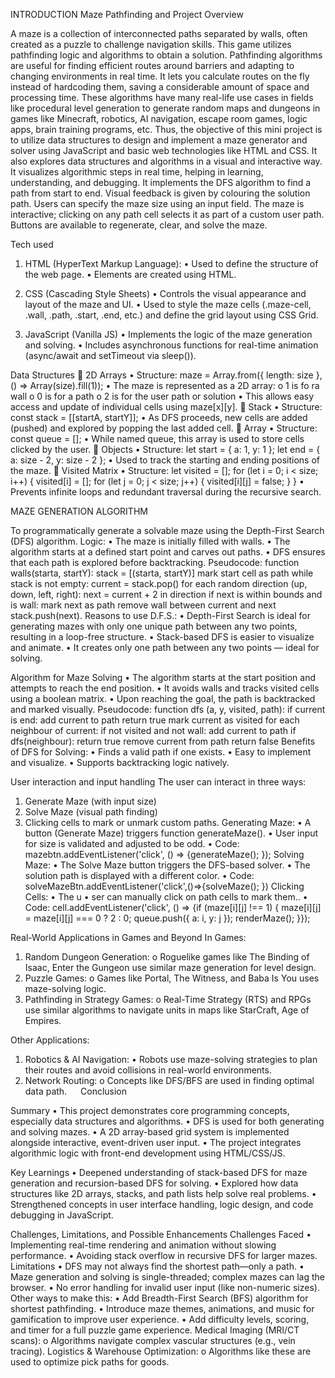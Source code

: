 INTRODUCTION
Maze Pathfinding and Project Overview
 
A maze is a collection of interconnected paths separated by walls, often created as a puzzle to challenge navigation skills. This game utilizes pathfinding logic and algorithms to obtain a solution. Pathfinding algorithms are useful for finding efficient routes around barriers and adapting to changing environments in real time. It lets you calculate routes on the fly instead of hardcoding them, saving a considerable amount of space and processing time.
These algorithms have many real-life use cases in fields like procedural level generation to generate random maps and dungeons in games like Minecraft, robotics, AI navigation, escape room games, logic apps, brain training programs, etc. Thus, the objective of this mini project is to utilize data structures to design and implement a maze generator and solver using JavaScript and basic web technologies like HTML and CSS. It also explores data structures and algorithms in a visual and interactive way. It visualizes algorithmic steps in real time, helping in learning, understanding, and debugging.
It implements the DFS algorithm to find a path from start to end. Visual feedback is given by colouring the solution path.
Users can specify the maze size using an input field. The maze is interactive; clicking on any path cell selects it as part of a custom user path. Buttons are available to regenerate, clear, and solve the maze.





Tech used
1. HTML (HyperText Markup Language):
•	Used to define the structure of the web page.
•	Elements are created using HTML.

2. CSS (Cascading Style Sheets)
•	Controls the visual appearance and layout of the maze and UI.
•	Used to style the maze cells (.maze-cell, .wall, .path, .start, .end, etc.) and define the grid layout using CSS Grid.

3. JavaScript (Vanilla JS)
•	Implements the logic of the maze generation and solving.
•	Includes asynchronous functions for real-time animation (async/await and setTimeout via sleep()).











Data Structures
🔹 2D Arrays
•	Structure:  maze = Array.from({ length: size }, () => Array(size).fill(1));
•	The maze is represented as a 2D array:
o	1 is fo ra wall
o	0 is for a path
o	2 is for the user path or solution
•	This allows easy access and update of individual cells using maze[x][y].
🔹 Stack
•	Structure:  const stack = [[startA, startY]];
•	As DFS proceeds, new cells are added (pushed) and explored by popping the last added cell.
🔹 Array
•	Structure:  const queue = [];
•	While named queue, this array is used to store cells clicked by the user.
     🔹 Objects
•	Structure:  let start = { a: 1, y: 1 };
                 let end = { a: size - 2, y: size - 2 };
•	Used to track the starting and ending positions of the maze.
🔹 Visited Matrix
•	Structure:  let visited = [];
for (let i = 0; i < size; i++) {
    visited[i] = [];
    for (let j = 0; j < size; j++) {
        visited[i][j] = false;
    }
}
•	Prevents infinite loops and redundant traversal during the recursive search.


MAZE GENERATION ALGORITHM

To programmatically generate a solvable maze using the Depth-First Search (DFS) algorithm.
Logic:
•	The maze is initially filled with walls.
•	The algorithm starts at a defined start point and carves out paths.
•	DFS ensures that each path is explored before backtracking.
Pseudocode:
function walls(starta, startY):
    stack = [(starta, startY)]
    mark start cell as path
while stack is not empty:
        current = stack.pop()
        for each random direction (up, down, left, right):
            next = current + 2 in direction
            if next is within bounds and is wall:
                mark next as path
                remove wall between current and next
                stack.push(next).
Reasons to use D.F.S.:
•	Depth-First Search is ideal for generating mazes with only one unique path between any two points, resulting in a loop-free structure.
•	Stack-based DFS is easier to visualize and animate.
•	It creates only one path between any two points — ideal for solving.

Algorithm for Maze Solving
•	The algorithm starts at the start position and attempts to reach the end position. 
•	It avoids walls and tracks visited cells using a boolean matrix.
•	Upon reaching the goal, the path is backtracked and marked visually.
Pseudocode:
function dfs (a, y, visited, path):
    if current is end:
        add current to path
        return true
 mark current as visited
for each neighbour of current:
        if not visited and not wall:
            add current to path
            if dfs(neighbour):
                return true
            remove current from path
return false
Benefits of DFS for Solving:
•	Finds a valid path if one exists.
•	Easy to implement and visualize.
•	Supports backtracking logic natively.



User interaction and input handling
The user can interact in three ways:
1.	Generate Maze (with input size)
2.	Solve Maze (visual path finding)
3.	Clicking cells to mark or unmark custom paths.
Generating Maze:
•	A button (Generate Maze) triggers function generateMaze().
•	User input for size is validated and adjusted to be odd.
•	Code: mazebtn.addEventListener('click', () => {generateMaze();
});
Solving Maze:
•	The Solve Maze button triggers the DFS-based solver.
•	The solution path is displayed with a different color.
•	Code:   solveMazeBtn.addEventListener('click',()=>{solveMaze();
})
Clicking Cells:
•	The u
•	ser can manually click on path cells to mark them..
•	Code:  cell.addEventListener('click', () => {if (maze[i][j] !== 1) {
        maze[i][j] = maze[i][j] === 0 ? 2 : 0;
        queue.push({ a: i, y: j });
        renderMaze();
    }});



Real-World Applications in Games and Beyond
In Games:
1.	Random Dungeon Generation:
o	Roguelike games like The Binding of Isaac, Enter the Gungeon use similar maze generation for level design.
2.	Puzzle Games:
o	Games like Portal, The Witness, and Baba Is You  uses maze-solving logic.
3.	Pathfinding in Strategy Games:
o	Real-Time Strategy (RTS) and RPGs use similar algorithms to navigate units in maps like  StarCraft, Age of Empires. 

Other Applications:
1.	Robotics & AI Navigation: 
•	Robots use maze-solving strategies to plan their routes and avoid collisions in real-world environments.
2.	Network Routing:
o	Concepts like DFS/BFS are used in finding optimal data path.
 
Conclusion

Summary
•	This project demonstrates core programming concepts, especially data structures and algorithms.
•	DFS is used for both generating and solving mazes. 
•	A 2D array-based grid system is implemented alongside interactive, event-driven user input.
•	The project integrates algorithmic logic with front-end development  using HTML/CSS/JS.

 Key Learnings
•	Deepened understanding of stack-based DFS for maze generation and recursion-based DFS for solving.
•	Explored how data structures like 2D arrays, stacks, and path lists help solve real problems.
•	Strengthened concepts in user interface handling, logic design, and code debugging in JavaScript.








Challenges, Limitations, and Possible Enhancements
 Challenges Faced
•	Implementing real-time rendering and animation without slowing performance.
•	Avoiding stack overflow in recursive DFS for larger mazes.
Limitations
•	DFS may not always find the shortest path—only a path.
•	Maze generation and solving is single-threaded; complex mazes can lag the browser.
•	No error handling for invalid user input (like non-numeric sizes).
Other ways to make this:
•	Add Breadth-First Search (BFS)  algorithm for shortest pathfinding.
•	Introduce maze themes, animations, and music for gamification to improve user experience. 
•	Add difficulty levels, scoring, and timer for a full puzzle game experience.
Medical Imaging (MRI/CT scans):
o	Algorithms navigate complex vascular structures (e.g., vein tracing).
Logistics & Warehouse Optimization:
o	Algorithms like these are used to optimize pick paths for goods.
